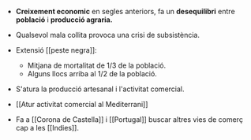 - **Creixement economic** en segles anteriors, fa un **desequilibri** entre **població** i **producció agraria.**
- Qualsevol mala collita provoca una crisi de subsistència.
- Extensió [[peste negra]]:
	- Mitjana de mortalitat de 1/3 de la població.
	- Alguns llocs arriba al 1/2 de la població.

- S'atura la producció artesanal i l'activitat comercial.
- [[Atur activitat comercial al Mediterrani]]
- Fa a [[Corona de Castella]] i [[Portugal]] buscar altres vies de comerç cap a les [[Indies]].